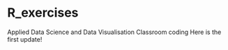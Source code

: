 # R_exercises
Applied Data Science and Data Visualisation Classroom coding
Here is the first update!
